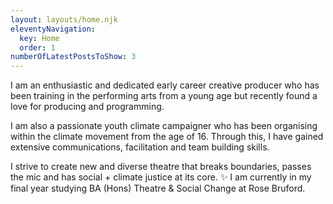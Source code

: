 ```yaml
---
layout: layouts/home.njk
eleventyNavigation:
  key: Home
  order: 1
numberOfLatestPostsToShow: 3
---
```



I am an enthusiastic and dedicated early career creative producer who has been training in the performing arts from a young age but recently found a love for producing and programming.

I am also a passionate youth climate campaigner who has been organising within the climate movement from the age of 16. Through this, I have gained extensive communications, facilitation and team building skills.

I strive to create new and diverse theatre that breaks boundaries, passes the mic and has social + climate justice at its core. ✨
I am currently in my final year studying BA (Hons) Theatre & Social Change at Rose Bruford.